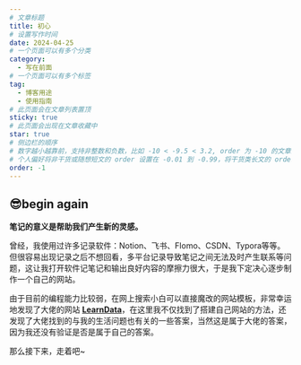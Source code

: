 ```yaml
---
# 文章标题
title: 初心
# 设置写作时间
date: 2024-04-25
# 一个页面可以有多个分类
category:
  - 写在前面
# 一个页面可以有多个标签
tag:
  - 博客用途
  - 使用指南
# 此页面会在文章列表置顶
sticky: true
# 此页面会出现在文章收藏中
star: true
# 侧边栏的顺序
# 数字越小越靠前，支持非整数和负数，比如 -10 < -9.5 < 3.2, order 为 -10 的文章会最靠上。
# 个人偏好将非干货或随想短文的 order 设置在 -0.01 到 -0.99，将干货类长文的 order 设置在 -1 到负无穷。每次新增文章都会在上一篇的基础上递减 order 值。
order: -1
---
```

## 😎begin again
**笔记的意义是帮助我们产生新的灵感。**

曾经，我使用过许多记录软件：Notion、飞书、Flomo、CSDN、Typora等等。但很容易出现记录之后不想回看，多平台记录导致笔记之间无法及时产生联系等问题，这让我打开软件记笔记和输出良好内容的摩擦力很大，于是我下定决心逐步制作一个自己的网站。

由于目前的编程能力比较弱，在网上搜索小白可以直接魔改的网站模板，非常幸运地发现了大佬的网站 **[LearnData](https://newzone.top/)**，在这里我不仅找到了搭建自己网站的方法，还发现了大佬找到的与我的生活问题也有关的一些答案，当然这是属于大佬的答案，因为我还没有验证是否是属于自己的答案。

那么接下来，走着吧~